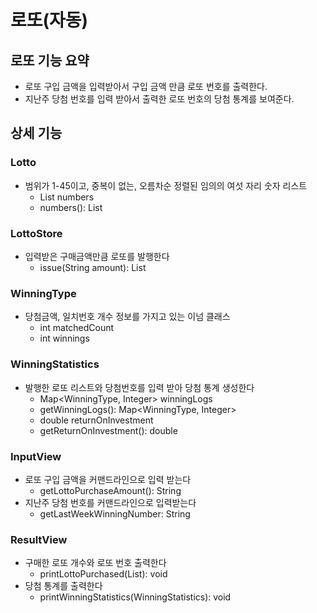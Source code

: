 # 로또(자동)

## 로또 기능 요약
* 로또 구입 금액을 입력받아서 구입 금액 만큼 로또 번호를 출력한다.
* 지난주 당첨 번호를 입력 받아서 출력한 로또 번호의 당첨 통계를 보여준다.

## 상세 기능
### Lotto
* 범위가 1-45이고, 중복이 없는, 오름차순 정렬된 임의의 여섯 자리 숫자 리스트
    * List<Integer> numbers
    * numbers(): List<Integer>
    
### LottoStore
* 입력받은 구매금액만큼 로또를 발행한다
    * issue(String amount): List<Lotto>

### WinningType
* 당첨금액, 일치번호 개수 정보를 가지고 있는 이넘 클래스 
    * int matchedCount
    * int winnings

### WinningStatistics
* 발행한 로또 리스트와 당첨번호를 입력 받아 당첨 통계 생성한다
    * Map<WinningType, Integer> winningLogs
    * getWinningLogs(): Map<WinningType, Integer>
    * double returnOnInvestment
    * getReturnOnInvestment(): double
    
### InputView 
* 로또 구입 금액을 커맨드라인으로 입력 받는다
    * getLottoPurchaseAmount(): String
* 지난주 당첨 번호를 커맨드라인으로 입력받는다
    * getLastWeekWinningNumber: String
    
### ResultView
* 구매한 로또 개수와 로또 번호 출력한다
    * printLottoPurchased(List<Lotto>): void
* 당첨 통계를 출력한다
    * printWinningStatistics(WinningStatistics): void
    
  
